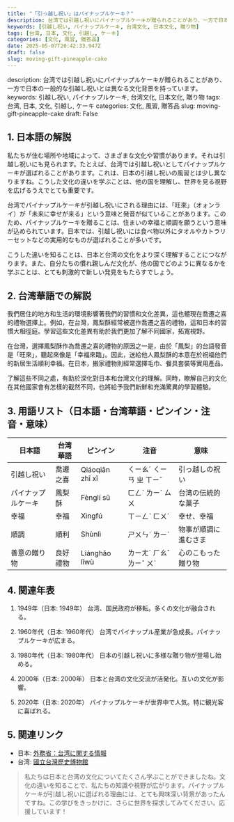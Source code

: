 ```yaml
---
title: "「引っ越し祝い」はパイナップルケーキ？"
description: 台湾では引越し祝いにパイナップルケーキが贈られることがあり、一方で日本の一般的な引越し祝いとは異なる文化背景を持っています。
keywords: [引越し祝い, パイナップルケーキ, 台湾文化, 日本文化, 贈り物]
tags: [台湾, 日本, 文化, 引越し, ケーキ]
categories: [文化, 風習, 贈答品]
date: 2025-05-07T20:42:33.947Z
draft: false
slug: moving-gift-pineapple-cake
---
```


description: 台湾では引越し祝いにパイナップルケーキが贈られることがあり、一方で日本の一般的な引越し祝いとは異なる文化背景を持っています。
keywords: 引越し祝い, パイナップルケーキ, 台湾文化, 日本文化, 贈り物
tags: 台湾, 日本, 文化, 引越し, ケーキ
categories: 文化, 風習, 贈答品
slug: moving-gift-pineapple-cake
draft: False

## 1. 日本語の解説

私たちが住む場所や地域によって、さまざまな文化や習慣があります。それは引越し祝いにも見られます。たとえば、台湾では引越し祝いとしてパイナップルケーキが選ばれることがあります。これは、日本の引越し祝いの風習とは少し異なりますね。こうした文化の違いを学ぶことは、他の国を理解し、世界を見る視野を広げるうえでとても重要です。

台湾でパイナップルケーキが引越し祝いにされる理由には、「旺來」（オォンライ）が「未来に幸せが来る」という意味と発音が似ていることがあります。このため、パイナップルケーキを贈ることは、住まいの幸福と順調を願うという意味が込められています。日本では、引越し祝いには食べ物以外にタオルやカトラリーセットなどの実用的なものが選ばれることが多いです。

こうした違いを知ることは、日本と台湾の文化をより深く理解することにつながります。また、自分たちの慣れ親しんだ文化が、他の国でどのように異なるかを学ぶことは、とても刺激的で新しい発見をもたらすでしょう。

## 2. 台湾華語での解説

我們居住的地方和生活的環境影響著我們的習慣和文化差異，這也體現在喬遷之喜的禮物選擇上。例如，在台灣，鳳梨酥經常被選作喬遷之喜的禮物，這和日本的習慣大相徑庭。學習這些文化差異有助於我們更加了解不同國家，拓寬視野。

在台灣，選擇鳳梨酥作為喬遷之喜的禮物的原因之一是，由於「鳳梨」的台語發音是「旺來」，聽起來像是「幸福來臨」。因此，送給他人鳳梨酥的本意在於祝福他們的新居生活順利幸福。在日本，搬家禮物則經常選擇毛巾、餐具套裝等實用產品。

了解這些不同之處，有助於深化對日本和台灣文化的理解。同時，瞭解自己的文化在其他國家會有怎樣的截然不同，也將給予我們新鮮和充滿驚異的學習體驗。

## 3. 用語リスト（日本語・台湾華語・ピンイン・注音・意味）

| 日本語        | 台湾華語   | ピンイン     | 注音       | 意味                   |
|---------------|------------|-------------|------------|------------------------|
| 引越し祝い   | 喬遷之喜   | Qiáoqiān zhī xǐ | ㄑㄧㄠˊ ㄑㄧㄢ ㄓ ㄒㄧˇ | 引っ越しの祝い              |
| パイナップルケーキ | 鳳梨酥     | Fènglí sū       | ㄈㄥˋ ㄌㄧˊ ㄙㄨ    | 台湾の伝統的な菓子          |
| 幸福          | 幸福       | Xìngfú         | ㄒㄧㄥˋ ㄈㄨˊ     | 幸せ、幸福              |
| 順調          | 順利       | Shùnlì         | ㄕㄨㄣˋ ㄌㄧˋ     | 物事が順調に進むさま        |
| 善意の贈り物  | 良好禮物   | Liánghǎo lǐwù  | ㄌㄧㄤˊ ㄏㄠˇ ㄌㄧˇ ㄨˋ | 心のこもった贈り物          |

## 4. 関連年表

1. 1949年（日本: 1949年）
   台湾、国民政府が移転。多くの文化が融合される。
  
2. 1960年代（日本: 1960年代）
   台湾でパイナップル産業が急成長。パイナップルケーキが広まる。

3. 1980年代（日本: 1980年代）
   日本の引越し祝いに多様な贈り物が登場し始める。

4. 2000年（日本: 2000年）
   日本と台湾の文化交流が活発化。互いの文化が影響。

5. 2020年（日本: 2020年）
   パイナップルケーキが世界中で人気。特に観光客に喜ばれる。

## 5. 関連リンク

- 日本: [外務省：台湾に関する情報](https://www.mofa.go.jp/mofaj/area/taiwan/index.html)
- 台湾: [國立台灣歷史博物館](http://www.nmth.gov.tw/)

>私たちは日本と台湾の文化についてたくさん学ぶことができましたね。文化の違いを知ることで、私たちの知識や視野が広がります。パイナップルケーキが引越し祝いに選ばれる理由には、とても興味深い背景があったんですね。この学びをきっかけに、さらに世界を探求してみてください。応援しています！